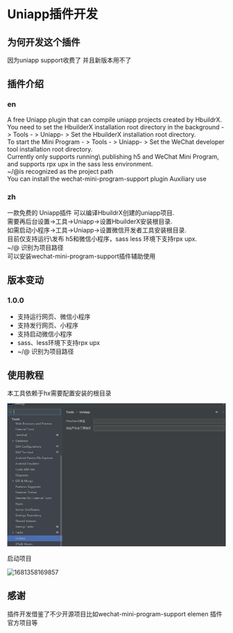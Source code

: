 # Uniapp插件开发

## 为何开发这个插件

因为uniapp support收费了 并且新版本用不了 

## 插件介绍

### **en**

A free Uniapp plugin that can compile uniapp projects created by HbuildrX.<br>You need to set the HbuilderX installation root directory in the background - > Tools - > Uniapp- > Set the HbuilderX installation root directory.<br> To start the Mini Program - > Tools - > Uniapp- > Set the WeChat developer tool installation root directory.<br>Currently only supports running\ publishing h5 and WeChat Mini Program, and supports rpx upx in the sass less environment. <br>~/@is recognized as the project path <br>You can install the wechat-mini-program-support plugin Auxiliary use<br>

### zh

一款免费的 Uniapp插件 可以编译HbuildrX创建的uniapp项目.<br> 需要再后台设置->工具->Uniapp->设置HbuilderX安装根目录.<br> 如需启动小程序->工具->Uniapp->设置微信开发者工具安装根目录.<br> 目前仅支持运行\发布 h5和微信小程序，sass less 环境下支持rpx upx.<br> ~/@ 识别为项目路径<br> 可以安装wechat-mini-program-support插件辅助使用<br>

## 版本变动

### 1.0.0

- 支持运行网页、微信小程序
- 支持发行网页、小程序
- 支持启动微信小程序
- sass、less环境下支持rpx upx
- ~/@ 识别为项目路径



## 使用教程

本工具依赖于hx需要配置安装的根目录

![image-20230408181904355](.\img\image-20230408181904355.png)

启动项目

![1681358169857](D:\study\IdeaProjects\plugins\uniapp\img\1681358169857.png)

## 感谢

插件开发借鉴了不少开源项目比如wechat-mini-program-support elemen 插件官方项目等